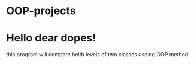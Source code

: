 # OOP-projects
# Hello dear dopes!
this program will compare helth levels of two classes useing OOP method
